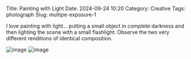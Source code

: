 Title: Painting with Light
Date: 2024-09-24 10:20
Category: Creative
Tags: photograph
Slug: multipe-exposure-1

I love painting with light... putting a small
object in complete darkness and then lighting
the scene with a small flashlight. Observe the
two very different renditions of identical
composition.


![image]({static}/images/Orchids1.png)
![image]({static}/images/Orchids2.png)


